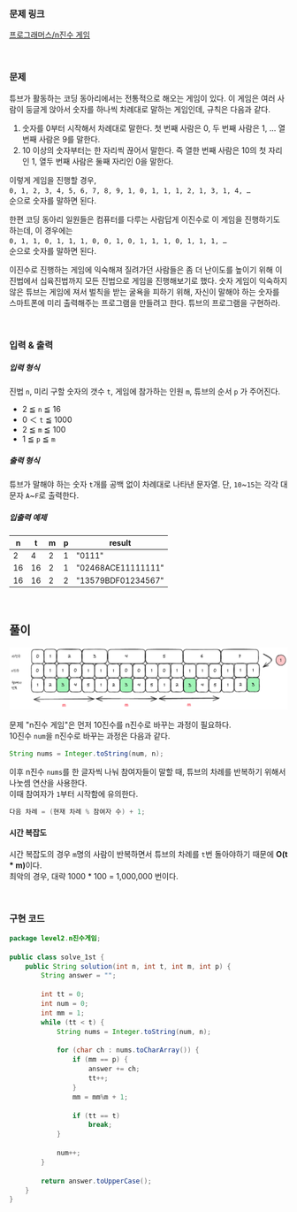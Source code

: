 ### 문제 링크

[프로그래머스/n진수 게임](https://school.programmers.co.kr/learn/courses/30/lessons/17687)

<br>

### 문제

튜브가 활동하는 코딩 동아리에서는 전통적으로 해오는 게임이 있다. 이 게임은 여러 사람이 둥글게 앉아서 숫자를 하나씩 차례대로 말하는 게임인데, 규칙은 다음과 같다.

1. 숫자를 0부터 시작해서 차례대로 말한다. 첫 번째 사람은 0, 두 번째 사람은 1, … 열 번째 사람은 9를 말한다.
2. 10 이상의 숫자부터는 한 자리씩 끊어서 말한다. 즉 열한 번째 사람은 10의 첫 자리인 1, 열두 번째 사람은 둘째 자리인 0을 말한다.

이렇게 게임을 진행할 경우,  
`0, 1, 2, 3, 4, 5, 6, 7, 8, 9, 1, 0, 1, 1, 1, 2, 1, 3, 1, 4, …`  
순으로 숫자를 말하면 된다.

한편 코딩 동아리 일원들은 컴퓨터를 다루는 사람답게 이진수로 이 게임을 진행하기도 하는데, 이 경우에는  
`0, 1, 1, 0, 1, 1, 1, 0, 0, 1, 0, 1, 1, 1, 0, 1, 1, 1, …`  
순으로 숫자를 말하면 된다.

이진수로 진행하는 게임에 익숙해져 질려가던 사람들은 좀 더 난이도를 높이기 위해 이진법에서 십육진법까지 모든 진법으로 게임을 진행해보기로 했다. 숫자 게임이 익숙하지 않은 튜브는 게임에 져서 벌칙을 받는 굴욕을 피하기 위해, 자신이 말해야 하는 숫자를 스마트폰에 미리 출력해주는 프로그램을 만들려고 한다. 튜브의 프로그램을 구현하라.

<br>

### 입력 & 출력

##### 입력 형식

진법 `n`, 미리 구할 숫자의 갯수 `t`, 게임에 참가하는 인원 `m`, 튜브의 순서 `p` 가 주어진다.

- 2 ≦ `n` ≦ 16
- 0 ＜ `t` ≦ 1000
- 2 ≦ `m` ≦ 100
- 1 ≦ `p` ≦ `m`

##### 출력 형식

튜브가 말해야 하는 숫자 `t`개를 공백 없이 차례대로 나타낸 문자열. 단, `10`~`15`는 각각 대문자 `A`~`F`로 출력한다.

##### 입출력 예제

|n|t|m|p|result|
|---|---|---|---|---|
|2|4|2|1|"0111"|
|16|16|2|1|"02468ACE11111111"|
|16|16|2|2|"13579BDF01234567"|

<br>

## 풀이

![img.png](img.png)

문제 "n진수 게임"은 먼저 10진수를 n진수로 바꾸는 과정이 필요하다.  
10진수 `num`을 n진수로 바꾸는 과정은 다음과 같다.  

```java
String nums = Integer.toString(num, n);
```

이후 n진수 `nums`를 한 글자씩 나눠 참여자들이 말할 때, 튜브의 차례를 반복하기 위해서 나눗셈 연산을 사용한다.  
이때 참여자가 `1`부터 시작함에 유의한다.  

```java
다음 차례 = (현재 차례 % 참여자 수) + 1;
```

#### 시간 복잡도

시간 복잡도의 경우 `m`명의 사람이 반복하면서 튜브의 차례를 `t`번 돌아야하기 때문에 <b>O(t * m)</b>이다.   
최악의 경우, 대략 1000 * 100 = 1,000,000 번이다.  

<br>

### 구현 코드
```java
package level2.n진수게임;

public class solve_1st {
    public String solution(int n, int t, int m, int p) {
        String answer = "";

        int tt = 0;
        int num = 0;
        int mm = 1;
        while (tt < t) {
            String nums = Integer.toString(num, n);

            for (char ch : nums.toCharArray()) {
                if (mm == p) {
                    answer += ch;
                    tt++;
                }
                mm = mm%m + 1;

                if (tt == t)
                    break;
            }

            num++;
        }

        return answer.toUpperCase();
    }
}
```